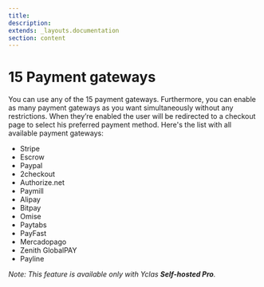 ```yaml
---
title:
description:
extends: _layouts.documentation
section: content
---
```


# 15 Payment gateways

You can use any of the 15 payment gateways. Furthermore, you can enable as many payment gateways as you want simultaneously without any restrictions. When they’re enabled the user will be redirected to a checkout page to select his preferred payment method. Here's the list with all available payment gateways:

- Stripe
- Escrow
- Paypal
- 2checkout
- Authorize.net
- Paymill
- Alipay
- Bitpay
- Omise
- Paytabs
- PayFast
- Mercadopago
- Zenith GlobalPAY
- Payline

*Note: This feature is available only with Yclas **Self-hosted Pro**.*
